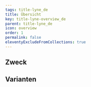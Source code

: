 ```yaml
---
tags: title-lyne_de
title: Übersicht
key: title-lyne-overview_de
parent: title-lyne_de
icon: overview
order: 1
permalink: false
eleventyExcludeFromCollections: true
---
```


## Zweck

## Varianten

